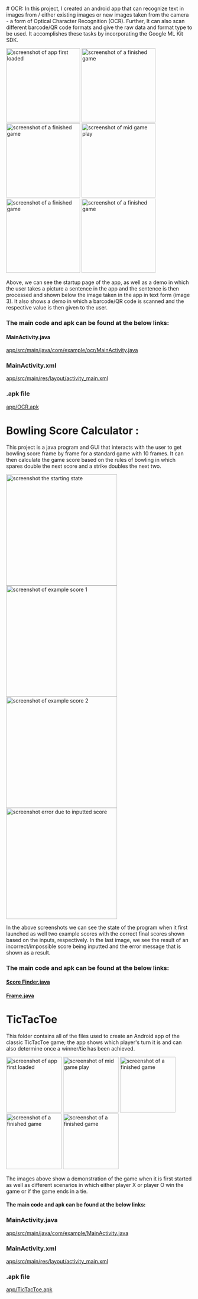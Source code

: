 <br>
# OCR:
In this project, I created an android app that can recognize text in images from / either existing images or new images taken from the camera - a form of Optical Character Recognition (OCR). Further, It can also scan different barcode/QR code formats and give the raw data and format type to be used. It accomplishes these tasks by incorporating the Google ML Kit SDK. 
<p float="left">
  <img src="Screenshots/Screenshot_20220909-014106_OCR.png" alt="screenshot of app first loaded" style="width:200px;">
  <img src="Screenshots/Screenshot_20220909-014226_Camera.png" alt="screenshot of a finished game" style="width:200px;">
  <img src="Screenshots/Screenshot_20220909-014237_OCR.png" alt="screenshot of a finished game" style="width:200px;">
  <img src="Screenshots/Screenshot_20220909-014800_Camera.png" alt="screenshot of mid game play" style="width:200px;">
  <img src="Screenshots/Screenshot_20220909-014652_OCR.png" alt="screenshot of a finished game" style="width:200px;">
  <img src="Screenshots/Screenshot_20220909-014540_OCR.png" alt="screenshot of a finished game" style="width:200px;">
 </p>
 
Above, we can see the startup page of the app, as well as a demo in which the user takes a picture a sentence in the app and the sentence is then processed and shown below the image taken in the app in text form (image 3). It also shows a demo in which a barcode/QR code is scanned and the respective value is then given to the user.

### The main code and apk can be found at the below links:

#### MainActivity.java
[app/src/main/java/com/example/ocr/MainActivity.java](https://github.com/atorshizi/Personal_Projects/blob/main/OCR/app/src/main/java/com/example/ocr/MainActivity.java)

### MainActivity.xml
[app/src/main/res/layout/activity_main.xml](https://github.com/atorshizi/Personal_Projects/blob/main/OCR/app/src/main/res/layout/activity_main.xml)

### .apk file
[app/OCR.apk](https://github.com/atorshizi/Personal_Projects/blob/main/OCR/app/OCR.apk)



# Bowling Score Calculator :
This project is a java program and GUI that interacts with the user to get bowling score frame by frame for a standard game with 10 frames. It can then calculate the game score based on the rules of bowling in which spares double the next score and a strike doubles the next two. 

<p float="left">
  <img src="Screenshots/Screenshot 2022-09-13 005317.png" alt="screenshot the starting state" style="width:300px;">
  <img src="Screenshots/Screenshot 2022-09-13 005719.png" alt="screenshot of example score 1" style="width:300px;">
  <img src="Screenshots/Screenshot 2022-09-13 005414.png" alt="screenshot of example score 2" style="width:300px;">
  <img src="Screenshots/Screenshot 2022-09-13 005620.png" alt="screenshot error due to inputted score" style="width:300px;">
 </p>
 
In the above screenshots we can see the state of the program when it first launched as well two example scores with the correct final scores shown based on the inputs, respectively. In the last image, we see the result of an incorrect/impossible score being inputted and the error message that is shown as a result. 

### The main code and apk can be found at the below links:

#### [Score Finder.java](https://github.com/atorshizi/Personal_Projects/blob/main/Score%20Finder/ScoreFinder.java)

#### [Frame.java](https://github.com/atorshizi/Personal_Projects/blob/main/Score%20Finder/Frame.java)

# TicTacToe
This folder contains all of the files used to create an Android app of the classic TicTacToe game; the app shows which player's turn it is and can also determine once a winner/tie has been achieved. 
<p float="left">
  <img src="Screenshots/Screenshot_20220908-104452_TicTacToe.png" alt="screenshot of app first loaded" style="width:150px;">
  <img src="Screenshots/Screenshot_20220908-104507_TicTacToe.png" alt="screenshot of mid game play" style="width:150px;">
  <img src="Screenshots/Screenshot_20220908-104524_TicTacToe.png" alt="screenshot of a finished game" style="width:150px;">
  <img src="Screenshots/Screenshot_20220908-104536_TicTacToe.png" alt="screenshot of a finished game" style="width:150px;">
  <img src="Screenshots/Screenshot_20220908-104611_TicTacToe.png" alt="screenshot of a finished game" style="width:150px;">
 </p>
 
The images above show a demonstration of the game when it is first started as well as different scenarios in which either player X or player O win the game or if the game ends in a tie. 

#### The main code and apk can be found at the below links:

### MainActivity.java
[app/src/main/java/com/example/MainActivity.java](https://github.com/atorshizi/Personal_Projects/blob/main/TicTacToe/app/src/main/java/com/example/TicTacToe/MainActivity.java)

### MainActivity.xml
[app/src/main/res/layout/activity_main.xml](https://github.com/atorshizi/Personal_Projects/blob/main/TicTacToe/app/src/main/res/layout/activity_main.xml)

### .apk file
[app/TicTacToe.apk](https://github.com/atorshizi/Personal_Projects/blob/main/TicTacToe/app/TicTacToe.apk)

